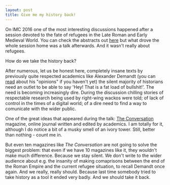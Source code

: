 ```yaml
---
layout: post
title: Give me my history back!
---
```


On IMC 2016 one of the most interesting discussions happened after a session devoted to the fate of refugees in the Late Roman and Early Medieval World. You can check the abstracts out [here](https://imc.leeds.ac.uk/dbsql02/AQueryServlet?*id=30&*formId=30&*context=IMC&conference=2016&sessionId=6600&chosenPaperId=&*servletURI=https://imc.leeds.ac.uk/dbsql02/AQueryServlet) but what  drove the whole session home was a talk afterwards. And it wasn't really about refugees.

How do we take the history back?

After numerous, let us be honest here, completely insane texts by previously quite respected academics like Alexander Demandt (you can [read](http://www.faz.net/aktuell/politik/staat-und-recht/untergang-des-roemischen-reichs-das-ende-der-alten-ordnung-14024912.html) about his "opinions" if you haven't yet) the silent majority of historians need an outlet to be able to say 'Hey! That is a fat load of bullshit!'. The need is becoming increasingly dire. During the discussion chilling stories of respectable research being used by right-wing wackos were told; of lack of control in the times of a digital world; of a dire need to find a way to comunicate with the wider public.

One of the great ideas that appeared during the talk: [The Conversation](http://theconversation.com/uk) magazine, online journal written and edited by academics. I am totally for it, although I do notice a bit of a musky smell of an ivory tower. Still, better than nothing - count me in.

But even ten magazines like *The Conversation* are not going to solve the biggest problem: that even if we have 10 magazines like it, they wouldn't make much difference. Because we stay silent. We don't write to the wider audience about e.g. the insanity of making comaprisons between the end of the Roman Empire and the current refugee situation, to recall Demandt once again. And we really, really should. Because last time somebody tried to take history as a tool it ended very badly. And we should take it back.

